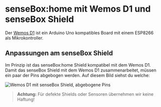 # senseBox:home mit Wemos D1 und senseBox Shield

Der [Wemos D1](https://www.wemos.cc/product/d1.html) ist ein Arduino Uno kompatibles Board mit einem ESP8266 als Mikrokontroller.

## Anpassungen am senseBox Shield
Im Prinzip ist das senseBox:home Shield kompatibel mit dem Wemos D1.
Damit das senseBox Shield mit dem Wemos D1 zusammenarbeitet, müssen ein paar der Pins abgebogen werden.
Auf diesem Bild siehst du welche:

![Wemos D1 mit senseBox Shield, abgebogene Pins](https://github.com/sensebox/resources/raw/master/images/esp8266/wemos_d1_sensebox_shield.jpg)

> **Achtung:** Für defekte Shields oder Sensoren übernehmen wir keine Haftung!
